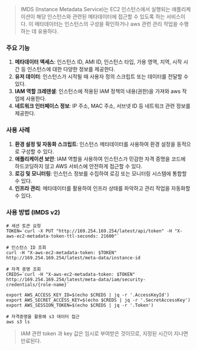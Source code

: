> IMDS (Instance Metadata Service)는 EC2 인스턴스에서 실행되는 애플리케이션이 해당 인스턴스와 관련된 메타데이터에 접근할 수 있도록 하는 서비스이다. 이 메타데이터는 인스턴스의 구성을 확인하거나 aws 관련 관리 작업을 수행하는 데 유용하다.

### 주요 기능

1. **메타데이터 액세스**: 인스턴스 ID, AMI ID, 인스턴스 타입, 가용 영역, 지역, 시작 시간 등 인스턴스에 대한 다양한 정보를 제공한다.
2. **유저 데이터**: 인스턴스가 시작될 때 사용자 정의 스크립트 또는 데이터를 전달할 수 있다.
3. **IAM 역할 크레덴셜**: 인스턴스에 적용된 IAM 정책의 내용(권한)을 가져와 aws 작업에 사용한다. 
4. **네트워크 인터페이스 정보**: IP 주소, MAC 주소, 서브넷 ID 등 네트워크 관련 정보를 제공한다.

### 사용 사례
1. **환경 설정 및 자동화 스크립트**: 인스턴스 메타데이터를 사용하여 환경 설정을 동적으로 구성할 수 있다.
2. **애플리케이션 보안**: IAM 역할을 사용하여 인스턴스가 민감한 자격 증명을 코드에 하드코딩하지 않고 AWS 서비스에 안전하게 접근할 수 있다.
3. **로깅 및 모니터링**: 인스턴스 정보를 수집하여 로깅 또는 모니터링 시스템에 통합할 수 있다.
4. **인프라 관리**: 메타데이터를 활용하여 인프라 상태를 파악하고 관리 작업을 자동화할 수 있다.


### 사용 방법 (IMDS v2)

```shell
# 세션 토큰 요청
TOKEN=`curl -X PUT "http://169.254.169.254/latest/api/token" -H "X-aws-ec2-metadata-token-ttl-seconds: 21600"`

# 인스턴스 ID 조회
curl -H "X-aws-ec2-metadata-token: $TOKEN" http://169.254.169.254/latest/meta-data/instance-id

# 자격 증명 조회
CREDS=`curl -H "X-aws-ec2-metadata-token: $TOKEN" http://169.254.169.254/latest/meta-data/iam/security-credentials/{role-name}`

export AWS_ACCESS_KEY_ID=$(echo $CREDS | jq -r '.AccessKeyId')
export AWS_SECRET_ACCESS_KEY=$(echo $CREDS | jq -r '.SecretAccessKey')
export AWS_SESSION_TOKEN=$(echo $CREDS | jq -r '.Token')

# 자격증명을 활용해 s3 데이터 접근
aws s3 ls
```

> IAM 관련 token 과 key 값은 임시로 부여받은 것이므로, 지정된 시간이 지나면 만료된다.